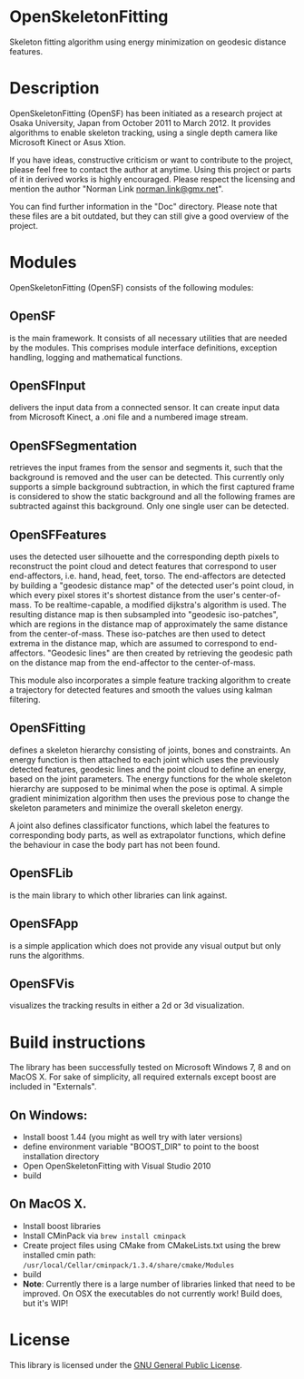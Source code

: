 # OpenSkeletonFitting

Skeleton fitting algorithm using energy minimization on geodesic distance features.

# Description

OpenSkeletonFitting (OpenSF) has been initiated as a research project at Osaka University, Japan from October 2011 to March 2012. It provides algorithms to enable skeleton tracking, using a single depth camera like Microsoft Kinect or Asus Xtion.

If you have ideas, constructive criticism or want to contribute to the project, please feel free to contact the author at anytime. Using this project or parts of it in derived works is highly encouraged. Please respect the licensing and mention the author "Norman Link <norman.link@gmx.net>".

You can find further information in the "Doc\" directory. Please note that these files are a bit outdated, but they can still give a good overview of the project.

# Modules

OpenSkeletonFitting (OpenSF) consists of the following modules:

## OpenSF

is the main framework. It consists of all necessary utilities that are needed by the modules. This comprises module interface definitions, exception handling, logging and mathematical functions.

## OpenSFInput

delivers the input data from a connected sensor. It can create input data from Microsoft Kinect, a .oni file and a numbered image stream.

## OpenSFSegmentation

retrieves the input frames from the sensor and segments it, such that the background is removed and the user can be detected. This currently only supports a simple background subtraction, in which the first captured frame is considered to show the static background and all the following frames are subtracted against this background. Only one single user can be detected.

## OpenSFFeatures

uses the detected user silhouette and the corresponding depth pixels to reconstruct the point cloud and detect features that correspond to user end-affectors, i.e. hand, head, feet, torso. The end-affectors are detected by building a "geodesic distance map" of the detected user's point cloud, in which every pixel stores it's shortest distance from the user's center-of-mass. To be realtime-capable, a modified dijkstra's algorithm is used. The resulting distance map is then subsampled into "geodesic iso-patches", which are regions in the distance map of approximately the same distance from the center-of-mass. These iso-patches are then used to detect extrema in the distance map, which are assumed to correspond to end-affectors. "Geodesic lines" are then created by retrieving the geodesic path on the distance map from the end-affector to the center-of-mass.

This module also incorporates a simple feature tracking algorithm to create a trajectory for detected features and smooth the values using kalman filtering.

## OpenSFitting

defines a skeleton hierarchy consisting of joints, bones and constraints. An energy function is then attached to each joint which uses the previously detected features, geodesic lines and the point cloud to define an energy, based on the joint parameters. The energy functions for the whole skeleton hierarchy are supposed to be minimal when the pose is optimal. A simple gradient minimization algorithm then uses the previous pose to change the skeleton parameters and minimize the overall skeleton energy.

A joint also defines classificator functions, which label the features to corresponding body parts, as well as extrapolator functions, which define the behaviour in case the body part has not been found.

## OpenSFLib

is the main library to which other libraries can link against.

## OpenSFApp

is a simple application which does not provide any visual output but only runs the algorithms.

## OpenSFVis

visualizes the tracking results in either a 2d or 3d visualization.

# Build instructions

The library has been successfully tested on Microsoft Windows 7, 8 and on MacOS X. For sake of simplicity, all required externals except boost are included in "Externals\".

## On Windows:

- Install boost 1.44 (you might as well try with later versions)
- define environment variable "BOOST_DIR" to point to the boost installation directory
- Open OpenSkeletonFitting with Visual Studio 2010
- build

## On MacOS X.

- Install boost libraries
- Install CMinPack via `brew install cminpack`
- Create project files using CMake from CMakeLists.txt using the brew installed cmin path: `/usr/local/Cellar/cminpack/1.3.4/share/cmake/Modules`
- build
- **Note**: Currently there is a large number of libraries linked that need to be improved. On OSX the executables do not currently work! Build does, but it's WIP!

# License

This library is licensed under the [GNU General Public License](http://www.gnu.org/licenses/gpl-3.0.en.html, "GPLv3").
